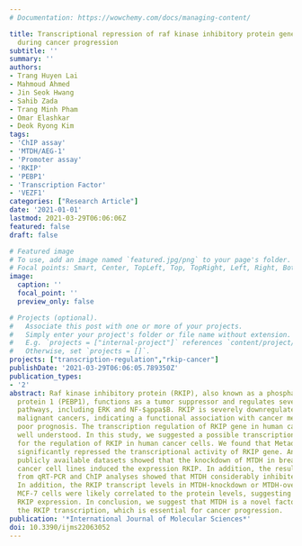 ```yaml
---
# Documentation: https://wowchemy.com/docs/managing-content/

title: Transcriptional repression of raf kinase inhibitory protein gene by metadherin
  during cancer progression
subtitle: ''
summary: ''
authors:
- Trang Huyen Lai
- Mahmoud Ahmed
- Jin Seok Hwang
- Sahib Zada
- Trang Minh Pham
- Omar Elashkar
- Deok Ryong Kim
tags:
- 'ChIP assay'
- 'MTDH/AEG-1'
- 'Promoter assay'
- 'RKIP'
- 'PEBP1'
- 'Transcription Factor'
- 'VEZF1'
categories: ["Research Article"]
date: '2021-01-01'
lastmod: 2021-03-29T06:06:06Z
featured: false
draft: false

# Featured image
# To use, add an image named `featured.jpg/png` to your page's folder.
# Focal points: Smart, Center, TopLeft, Top, TopRight, Left, Right, BottomLeft, Bottom, BottomRight.
image:
  caption: ''
  focal_point: ''
  preview_only: false

# Projects (optional).
#   Associate this post with one or more of your projects.
#   Simply enter your project's folder or file name without extension.
#   E.g. `projects = ["internal-project"]` references `content/project/deep-learning/index.md`.
#   Otherwise, set `projects = []`.
projects: ["transcription-regulation","rkip-cancer"]
publishDate: '2021-03-29T06:06:05.789350Z'
publication_types:
- '2'
abstract: Raf kinase inhibitory protein (RKIP), also known as a phosphatidylethanolamine-binding
  protein 1 (PEBP1), functions as a tumor suppressor and regulates several signaling
  pathways, including ERK and NF-$ąppa$B. RKIP is severely downregulated in human
  malignant cancers, indicating a functional association with cancer metastasis and
  poor prognosis. The transcription regulation of RKIP gene in human cancers is not
  well understood. In this study, we suggested a possible transcription mechanism
  for the regulation of RKIP in human cancer cells. We found that Metadherin (MTDH)
  significantly repressed the transcriptional activity of RKIP gene. An analysis of
  publicly available datasets showed that the knockdown of MTDH in breast and endometrial
  cancer cell lines induced the expression RKIP. In addition, the results obtained
  from qRT-PCR and ChIP analyses showed that MTDH considerably inhibited RKIP expression.
  In addition, the RKIP transcript levels in MTDH-knockdown or MTDH-overexpressing
  MCF-7 cells were likely correlated to the protein levels, suggesting that MTDH regulates
  RKIP expression. In conclusion, we suggest that MTDH is a novel factor that controls
  the RKIP transcription, which is essential for cancer progression.
publication: '*International Journal of Molecular Sciences*'
doi: 10.3390/ijms22063052
---
```

